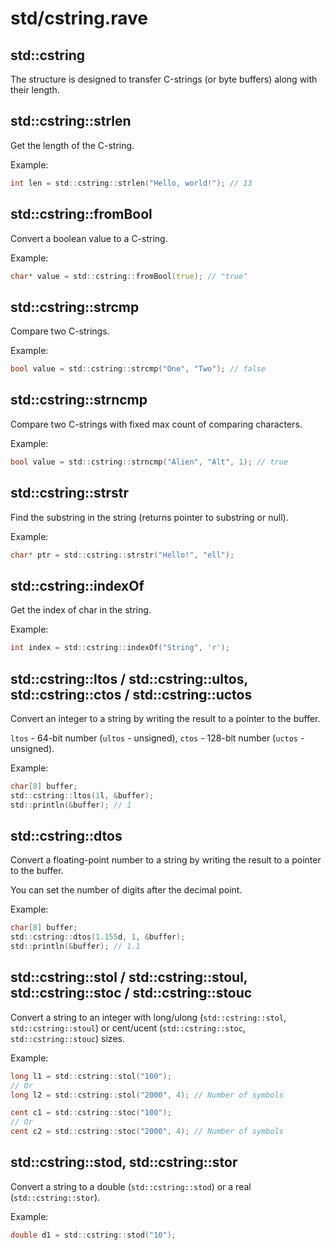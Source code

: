 # std/cstring.rave

## std::cstring

The structure is designed to transfer С-strings (or byte buffers) along with their length.

## std::cstring::strlen

Get the length of the C-string.

Example:

```d
int len = std::cstring::strlen("Hello, world!"); // 13
```

## std::cstring::fromBool

Convert a boolean value to a C-string.

Example:

```d
char* value = std::cstring::fromBool(true); // "true"
```

## std::cstring::strcmp

Compare two C-strings.

Example:

```d
bool value = std::cstring::strcmp("One", "Two"); // false
```

## std::cstring::strncmp

Compare two C-strings with fixed max count of comparing characters.

Example:
```d
bool value = std::cstring::strncmp("Alien", "Alt", 1); // true
```

## std::cstring::strstr

Find the substring in the string (returns pointer to substring or null).

Example:

```d
char* ptr = std::cstring::strstr("Hello!", "ell");
```

## std::cstring::indexOf

Get the index of char in the string.

Example:

```d
int index = std::cstring::indexOf("String", 'r');
```

## std::cstring::ltos / std::cstring::ultos, std::cstring::ctos / std::cstring::uctos

Convert an integer to a string by writing the result to a pointer to the buffer.

`ltos` - 64-bit number (`ultos` - unsigned), `ctos` - 128-bit number (`uctos` - unsigned).

Example:

```d
char[8] buffer;
std::cstring::ltos(1l, &buffer);
std::println(&buffer); // 1
```

## std::cstring::dtos

Convert a floating-point number to a string by writing the result to a pointer to the buffer.

You can set the number of digits after the decimal point.

Example:

```d
char[8] buffer;
std::cstring::dtos(1.155d, 1, &buffer);
std::println(&buffer); // 1.1
```

## std::cstring::stol / std::cstring::stoul, std::cstring::stoc / std::cstring::stouc

Convert a string to an integer with long/ulong (`std::cstring::stol`, `std::cstring::stoul`) or cent/ucent (`std::cstring::stoc`, `std::cstring::stouc`) sizes.

Example:
```d
long l1 = std::cstring::stol("100");
// Or
long l2 = std::cstring::stol("2000", 4); // Number of symbols

cent c1 = std::cstring::stoc("100");
// Or
cent c2 = std::cstring::stoc("2000", 4); // Number of symbols
```

## std::cstring::stod, std::cstring::stor

Convert a string to a double (`std::cstring::stod`) or a real (`std::cstring::stor`).

Example:
```d
double d1 = std::cstring::stod("10");
```